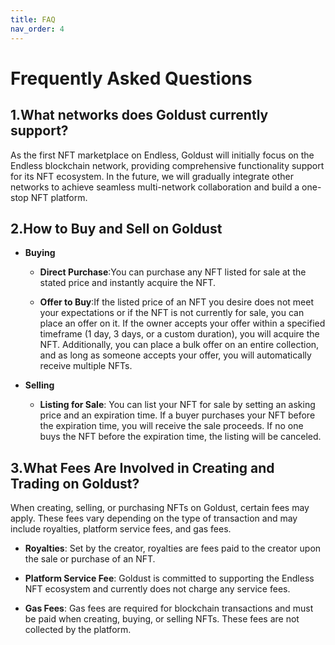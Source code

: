 ```yaml
---
title: FAQ
nav_order: 4
---
```


# Frequently Asked Questions

## 1.What networks does Goldust currently support?

As the first NFT marketplace on Endless, Goldust will initially focus on the Endless blockchain network, providing comprehensive functionality support for its NFT ecosystem. In the future, we will gradually integrate other networks to achieve seamless multi-network collaboration and build a one-stop NFT platform.


## 2.How to Buy and Sell on Goldust

- **Buying**
    - **Direct Purchase**:You can purchase any NFT listed for sale at the stated price and instantly acquire the NFT.

    - **Offer to Buy**:If the listed price of an NFT you desire does not meet your expectations or if the NFT is not currently for sale, you can place an offer on it. If the owner accepts your offer within a specified timeframe (1 day, 3 days, or a custom duration), you will acquire the NFT. Additionally, you can place a bulk offer on an entire collection, and as long as someone accepts your offer, you will automatically receive multiple NFTs.

- **Selling**
    - **Listing for Sale**: You can list your NFT for sale by setting an asking price and an expiration time. If a buyer purchases your NFT before the expiration time, you will receive the sale proceeds. If no one buys the NFT before the expiration time, the listing will be canceled.

## 3.What Fees Are Involved in Creating and Trading on Goldust?

When creating, selling, or purchasing NFTs on Goldust, certain fees may apply. These fees vary depending on the type of transaction and may include royalties, platform service fees, and gas fees.

- **Royalties**: Set by the creator, royalties are fees paid to the creator upon the sale or purchase of an NFT.

- **Platform Service Fee**: Goldust is committed to supporting the Endless NFT ecosystem and currently does not charge any service fees.

- **Gas Fees**: Gas fees are required for blockchain transactions and must be paid when creating, buying, or selling NFTs. These fees are not collected by the platform.